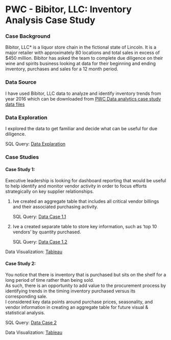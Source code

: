 # PWC - Bibitor, LLC: Inventory Analysis Case Study

### Case Background
Bibitor, LLC* is a liquor store chain in the fictional state of Lincoln. It is a major retailer with approximately
80 locations and total sales in excess of $450 million.
Bibitor has asked the team to complete due diligence on their wine and spirits business looking at data for their 
beginning and ending inventory, purchases and sales for a 12 month period.

### Data Source
I have used Bibitor, LLC data to analyze and identify inventory trends from year 2016 which can be downloaded from [PWC Data analytics case study data files](https://www.pwc.com/us/en/careers/university-relations/data-and-analytics-case-studies-files.html)

### Data Exploration
I explored the data to get familiar and decide what can be useful for due diligence.

SQL Query: [Data Explaration](https://github.com/RachelYengle/Bibitor-LCC--Inventory-Analysis-Case-Study/blob/main/Data%20Exploration.sql)
### Case Studies
#### Case Study 1:
Executive leadership is looking for dashboard reporting that would be useful to help identify and monitor vendor activity in order to focus efforts strategically on key supplier relationships.
1. Ive created an aggregate table that includes all critical vendor billings and their associated purchasing activity.

   SQL Query: [Data Case 1.1](https://github.com/RachelYengle/Bibitor-LCC--Inventory-Analysis-Case-Study/blob/main/Data%20Case%201.1.sql)

2. Ive a created separate table to store key information, such as ‘top 10 vendors’ by quantity purchased.

   SQL Query: [Data Case 1.2](https://github.com/RachelYengle/Bibitor-LCC--Inventory-Analysis-Case-Study/blob/main/Data%20Case%201.2.sql)

Data Visualization: [Tableau](https://public.tableau.com/app/profile/rachel.yengle/viz/BibitorLLC-VendorActivity/BibitorLLC-CriticalVendorsActivity)

#### Case Study 2:
You notice that there is inventory that is purchased but sits on the shelf for a long period of time rather than being sold.  
As such, there is an opportunity to add value to the procurement process by identifying trends in the timing inventory purchased versus its corresponding sale.  
I considered key data points around purchase prices, seasonality, and vendor information in creating an aggregate table for future visual & statistical analysis. 

SQL Query: [Data Case 2](https://github.com/RachelYengle/Bibitor-LCC--Inventory-Analysis-Case-Study/blob/main/Data%20Case%202.sql)

Data Visualization: [Tableau](https://public.tableau.com/app/profile/rachel.yengle/viz/BibitorLLC-DaysonShelfAnalysis/DaysonShelfAnalysis?publish=yes)

